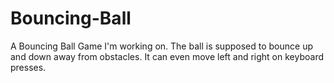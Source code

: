 # Bouncing-Ball
A Bouncing Ball Game I'm working on. The ball is supposed to bounce up and down away from obstacles. It can even move left and right on keyboard presses. 
